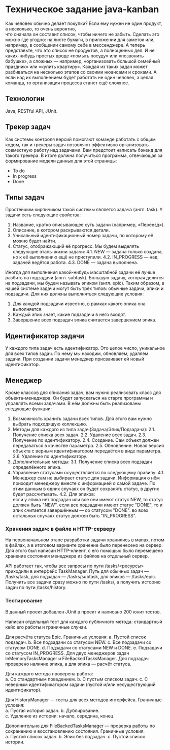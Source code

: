 # Техническое задание java-kanban

Как человек обычно делает покупки? Если ему нужен не один продукт, а несколько, то очень вероятно,  
что сначала он составит список, чтобы ничего не забыть. Сделать это можно где угодно: на листе бумаги,
в приложении для заметок или, например, в сообщении самому себе в мессенджере.
А теперь представьте, что это список не продуктов, а полноценных дел. И не каких-нибудь простых вроде 
«помыть посуду» или «позвонить бабушке», а сложных — например, «организовать большой семейный праздник» 
или «купить квартиру». Каждая из таких задач может разбиваться на несколько этапов со своими нюансами и
сроками. А если над их выполнением будет работать не один человек, а целая команда, 
то организация процесса станет ещё сложнее.

## Технологии

Java, RESTful API, JUnit.

## Трекер задач

Как системы контроля версий помогают команде работать с общим кодом, так и трекеры задач позволяют эффективно 
организовать совместную работу над задачами. Вам предстоит написать бэкенд для такого трекера. 
В итоге должна получиться программа, отвечающая за формирование модели данных для этой страницы:
* To do
* In progress
* Done

## Типы задач

Простейшим кирпичиком такой системы является задача (англ. task). У задачи есть следующие свойства:

1. Название, кратко описывающее суть задачи (например, «Переезд»).
2. Описание, в котором раскрываются детали.
3. Уникальный идентификационный номер задачи, по которому её можно будет найти.
4. Статус, отображающий её прогресс. Мы будем выделять следующие этапы жизни задачи:
   4.1. NEW — задача только создана, но к её выполнению ещё не приступили.
   4.2. IN_PROGRESS — над задачей ведётся работа.
   4.3. DONE — задача выполнена.

Иногда для выполнения какой-нибудь масштабной задачи её лучше разбить на подзадачи (англ. subtask). 
Большую задачу, которая делится на подзадачи, мы будем называть эпиком (англ. epic).
Таким образом, в нашей системе задачи могут быть трёх типов: обычные задачи, эпики и подзадачи. 
Для них должны выполняться следующие условия:
1. Для каждой подзадачи известно, в рамках какого эпика она выполняется.
2. Каждый эпик знает, какие подзадачи в него входят.
3. Завершение всех подзадач эпика считается завершением эпика.

## Идентификатор задачи

У каждого типа задач есть идентификатор. Это целое число, уникальное для всех типов задач. 
По нему мы находим, обновляем, удаляем задачи. 
При создании задачи менеджер присваивает ей новый идентификатор.

## Менеджер

Кроме классов для описания задач, вам нужно реализовать класс для объекта-менеджера. Он будет запускаться на старте
программы и управлять всеми задачами. В нём должны быть реализованы следующие функции:

1. Возможность хранить задачи всех типов. Для этого вам нужно выбрать подходящую коллекцию.
2. Методы для каждого из типа задач(Задача/Эпик/Подзадача):
   2.1. Получение списка всех задач.
   2.2. Удаление всех задач.
   2.3. Получение по идентификатору.
   2.4. Создание. Сам объект должен передаваться в качестве параметра.
   2.5. Обновление. Новая версия объекта с верным идентификатором передаётся в виде параметра.
   2.6. Удаление по идентификатору.
3. Дополнительные методы:
    3.1. Получение списка всех подзадач определённого эпика.
4. Управление статусами осуществляется по следующему правилу:
    4.1. Менеджер сам не выбирает статус для задачи. Информация о нём приходит менеджеру вместе с информацией 
         о самой задаче. По этим данным в одних случаях он будет сохранять статус, в других будет рассчитывать.
   4.2. Для эпиков:  
        если у эпика нет подзадач или все они имеют статус NEW, то статус должен быть "NEW".
        если все подзадачи имеют статус "DONE", то и эпик считается завершённым — со статусом "DONE".
        во всех остальных случаях статус должен быть "IN_PROGRESS".

### Хранения задач: в файле и HTTP-серверу

На первоначальном этапе разработки задачи хранились в мапах, потом в файлах, а в итоговом варианте хранение было 
перенесено на сервер. Для этого был написан HTTP-клиент, с его помощью было перемещено хранение состояния менеджера 
из файлов на отдельный сервер.

API работает так, чтобы все запросы по пути /tasks/<ресурсы> приходили в интерфейс TaskManager. 
Путь для обычных задач — /tasks/task, для подзадач — /tasks/subtask, для эпиков — /tasks/epic.
Получить все задачи сразу можно по пути /tasks/, а получить историю задач по пути /tasks/history. 

### Тестирование

В данный проект добавлен JUnit в проект и написано 200 юнит тестов.

Написан отдельный тест для каждого публичного метода: стандартный кейс его работы и граничные случаи.

Для расчёта статуса Epic. Граничные условия:
a. Пустой список подзадач.
b. Все подзадачи со статусом NEW.
c. Все подзадачи со статусом DONE.
d. Подзадачи со статусами NEW и DONE.
e. Подзадачи со статусом IN_PROGRESS.
Для двух менеджеров задач InMemoryTasksManager и FileBackedTasksManager.
Для подзадач проверено наличие эпика, а для эпика — расчёт статуса.

Для каждого метода проверена работа:  
a. Со стандартным поведением.
b. С пустым списком задач.
c. С неверным идентификатором задачи (пустой и/или несуществующий идентификатор).

Для HistoryManager — тесты для всех методов интерфейса.
Граничные условия:  
a. Пустая история задач.
b. Дублирование.  
с. Удаление из истории: начало, середина, конец. 

Дополнительно для FileBackedTasksManager — проверка работы по сохранению и восстановлению состояния. 
Граничные условия:  
a. Пустой список задач.
b. Эпик без подзадач.
c. Пустой список истории.
